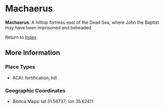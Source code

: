 # Machaerus
**Machaerus**. 
A hilltop fortress east of the Dead Sea, where John the Baptist may have been imprisoned and beheaded. 








Return to [Index](00-Index.md)

## More Information

### Place Types

* ACAI: fortification, hill



### Geographic Coordinates

* Biblica Maps: lat 31.56737; lon 35.62411




